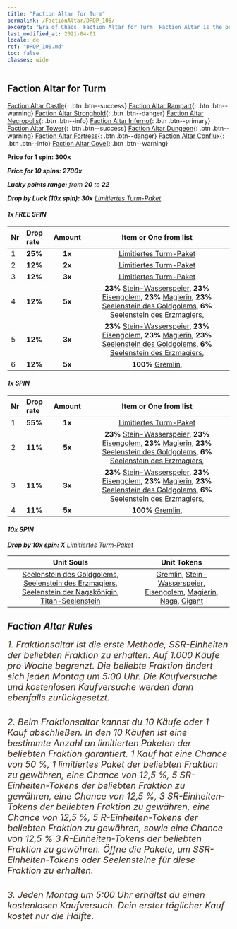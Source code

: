 ```yaml
---
title: "Faction Altar for Turm"
permalink: /FactionAltar/DROP_106/
excerpt: "Era of Chaos  Faction Altar for Turm. Faction Altar is the primary method for obtaining SSR units from the popular faction. Limited to 1,000 purchases each week. The popular faction changes at 05:00 every Monday. Purchase attempts and free purchase attempts will also reset then."
last_modified_at: 2021-04-01
locale: de
ref: "DROP_106.md"
toc: false
classes: wide
---
```


##  Faction Altar for **Turm**

  [Faction Altar Castle](/de/FactionAltar/DROP_101/){: .btn .btn--success} [Faction Altar Rampart](/de/FactionAltar/DROP_102/){: .btn .btn--warning} [Faction Altar Stronghold](/de/FactionAltar/DROP_103/){: .btn .btn--danger} [Faction Altar Necropolis](/de/FactionAltar/DROP_104/){: .btn .btn--info} [Faction Altar Inferno](/de/FactionAltar/DROP_105/){: .btn .btn--primary} [Faction Altar Tower](/de/FactionAltar/DROP_106/){: .btn .btn--success} [Faction Altar Dungeon](/de/FactionAltar/DROP_107/){: .btn .btn--warning} [Faction Altar Fortress](/de/FactionAltar/DROP_108/){: .btn .btn--danger} [Faction Altar Conflux](/de/FactionAltar/DROP_109/){: .btn .btn--info} [Faction Altar Cove](/de/FactionAltar/DROP_112/){: .btn .btn--warning} 

  **Price for 1 spin: 300x** <i class="fas fa-gem"/>

  **Price for 10 spins: 2700x** <i class="fas fa-gem"/>

  **Lucky points range:** from **20** to **22**

  **Drop by Luck (10x spin): 30x** [Limitiertes Turm-Paket](/de/Items/con_2110/)

####  1x FREE SPIN 

  |    Nr    |  Drop rate  |  Amount   |   Item or One from list  |
  |:---------|:------------|:---------:|:------------------------:|
  | 1 | **25%** | **1x** | [Limitiertes Turm-Paket](/de/Items/con_2110/) |
  | 2 | **12%** | **2x** | [Limitiertes Turm-Paket](/de/Items/con_2110/) |
  | 3 | **12%** | **3x** | [Limitiertes Turm-Paket](/de/Items/con_2110/) |
  | 4 | **12%** | **5x** |  **23%** [Stein-Wasserspeier](/de/Items/unt_236/),  **23%** [Eisengolem](/de/Items/unt_237/),  **23%** [Magierin](/de/Items/unt_238/),  **23%** [Seelenstein des Goldgolems](/de/Items/unt_322/),  **6%** [Seelenstein des Erzmagiers](/de/Items/unt_323/),  |
  | 5 | **12%** | **3x** |  **23%** [Stein-Wasserspeier](/de/Items/unt_236/),  **23%** [Eisengolem](/de/Items/unt_237/),  **23%** [Magierin](/de/Items/unt_238/),  **23%** [Seelenstein des Goldgolems](/de/Items/unt_322/),  **6%** [Seelenstein des Erzmagiers](/de/Items/unt_323/),  |
  | 6 | **12%** | **5x** |  **100%** [Gremlin](/de/Items/unt_235/),  |


####  1x SPIN 

  |    Nr    |  Drop rate  |  Amount   |   Item or One from list  |
  |:---------|:------------|:---------:|:------------------------:|
  | 1 | **55%** | **1x** | [Limitiertes Turm-Paket](/de/Items/con_2110/) |
  | 2 | **11%** | **5x** |  **23%** [Stein-Wasserspeier](/de/Items/unt_236/),  **23%** [Eisengolem](/de/Items/unt_237/),  **23%** [Magierin](/de/Items/unt_238/),  **23%** [Seelenstein des Goldgolems](/de/Items/unt_322/),  **6%** [Seelenstein des Erzmagiers](/de/Items/unt_323/),  |
  | 3 | **11%** | **3x** |  **23%** [Stein-Wasserspeier](/de/Items/unt_236/),  **23%** [Eisengolem](/de/Items/unt_237/),  **23%** [Magierin](/de/Items/unt_238/),  **23%** [Seelenstein des Goldgolems](/de/Items/unt_322/),  **6%** [Seelenstein des Erzmagiers](/de/Items/unt_323/),  |
  | 4 | **11%** | **5x** |  **100%** [Gremlin](/de/Items/unt_235/),  |


####  10x SPIN 

  **Drop by 10x spin: X** [Limitiertes Turm-Paket](/de/Items/con_2110/)

  |    Unit Souls    |  Unit Tokens  |
  |:----------------:|:-------------:|
  | [Seelenstein des Goldgolems](/de/Items/unt_322/), [Seelenstein des Erzmagiers](/de/Items/unt_323/), [Seelenstein der Nagakönigin](/de/Items/unt_325/), [Titan-Seelenstein](/de/Items/unt_326/) | [Gremlin](/de/Items/unt_235/), [Stein-Wasserspeier](/de/Items/unt_236/), [Eisengolem](/de/Items/unt_237/), [Magierin](/de/Items/unt_238/), [Naga](/de/Items/unt_240/), [Gigant](/de/Items/unt_241/) |



## Faction Altar Rules

  <span style="color: #3c2a1e;font-size:20px">1. Fraktionsaltar ist die erste Methode, SSR-Einheiten der beliebten Fraktion zu erhalten. Auf 1.000 Käufe pro Woche begrenzt. Die beliebte Fraktion ändert sich jeden Montag um 5:00 Uhr. Die Kaufversuche und kostenlosen Kaufversuche werden dann ebenfalls zurückgesetzt.</span><br/>

<br/>  <span style="color: #3c2a1e;font-size:20px">2. Beim Fraktionsaltar kannst du 10 Käufe oder 1 Kauf abschließen. In den 10 Käufen ist eine bestimmte Anzahl an limitierten Paketen der beliebten Fraktion garantiert. 1 Kauf hat eine Chance von 50 %, 1 limitiertes Paket der beliebten Fraktion zu gewähren, eine Chance von 12,5 %, 5 SR-Einheiten-Tokens der beliebten Fraktion zu gewähren, eine Chance von 12,5 %, 3 SR-Einheiten-Tokens der beliebten Fraktion zu gewähren, eine Chance von 12,5 %, 5 R-Einheiten-Tokens der beliebten Fraktion zu gewähren, sowie eine Chance von 12,5 % 3 R-Einheiten-Tokens der beliebten Fraktion zu gewähren. Öffne die Pakete, um SSR-Einheiten-Tokens oder Seelensteine für diese Fraktion zu erhalten.</span>

<br/>  <span style="color: #3c2a1e;font-size:20px">3. Jeden Montag um 5:00 Uhr erhältst du einen kostenlosen Kaufversuch. Dein erster täglicher Kauf kostet nur die Hälfte.</span><br/>

<br/>